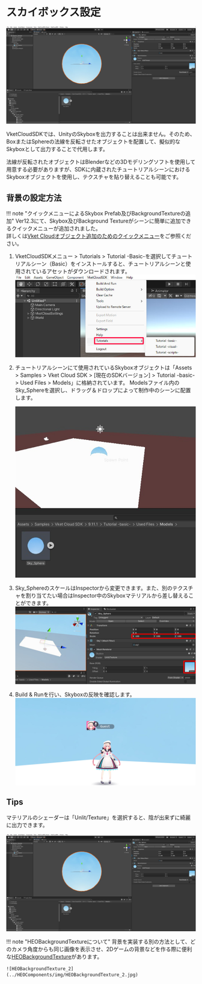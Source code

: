 # スカイボックス設定

![Skybox_1](img/Skybox_1.jpg)

VketCloudSDKでは、UnityのSkyboxを出力することは出来ません。そのため、BoxまたはSphereの法線を反転させたオブジェクトを配置して、擬似的なSkyboxとして出力することで代用します。

法線が反転されたオブジェクトはBlenderなどの3Dモデリングソフトを使用して用意する必要がありますが、SDKに内蔵されたチュートリアルシーンにおけるSkyboxオブジェクトを使用し、テクスチャを貼り替えることも可能です。

## 背景の設定方法

!!! note "クイックメニューによるSkybox Prefab及びBackgroundTextureの追加"
    Ver12.3にて、Skybox及びBackground Textureがシーンに簡単に追加できるクイックメニューが追加されました。<br>
    詳しくは[Vket Cloudオブジェクト追加のためのクイックメニュー](../WorldEditingTips/QuickMenu.md)をご参照ください。

1. VketCloudSDKメニュー > Tutorials > Tutorial -Basic-を選択してチュートリアルシーン（Basic）をインストールすると、チュートリアルシーンと使用されているアセットがダウンロードされます。
    ![Skybox_2](img/Skybox_2.jpg)

2. チュートリアルシーンにて使用されているSkyboxオブジェクトは「Assets > Samples > Vket Cloud SDK > [現在のSDKバージョン] > Tutorial -basic- > Used Files > Models」に格納されています。
    Modelsファイル内のSky_Sphereを選択し、ドラッグ＆ドロップによって制作中のシーンに配置します。

    ![Skybox_3](img/Skybox_3.jpg)

3. Sky_SphereのスケールはInspectorから変更できます。また、別のテクスチャを割り当てたい場合はInspector中のSkyboxマテリアルから差し替えることができます。
    ![Skybox_4](img/Skybox_4.jpg)

4. Build & Runを行い、Skyboxの反映を確認します。
    ![Skybox_5](img/Skybox_5.jpg)

## Tips

マテリアルのシェーダーは「Unlit/Texture」を選択すると、陰が出来ずに綺麗に出力できます。

![Skybox_1](img/Skybox_1.jpg)

!!! note "HEOBackgroundTextureについて"
    背景を実装する別の方法として、どのカメラ角度からも同じ画像を表示させ、2Dゲームの背景などを作る際に便利な[HEOBackgroundTexture](../HEOComponents/HEOBackgroundTexture.md)があります。

    ![HEOBackgroundTexture_2](../HEOComponents/img/HEOBackgroundTexture_2.jpg)
